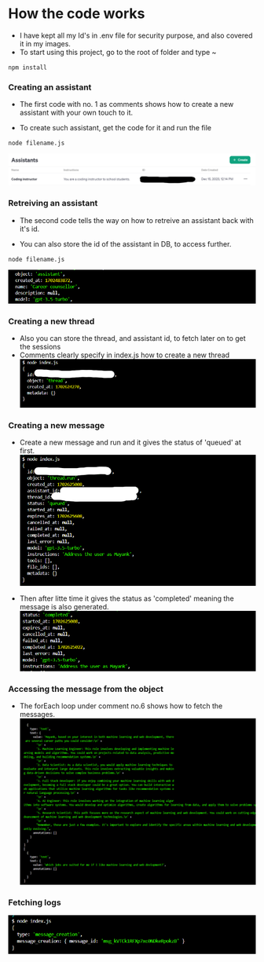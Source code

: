 # How the code works

- I have kept all my Id's in .env file for security purpose, and also covered it in my images.
- To start using this project, go to the root of folder and type
~
```
npm install
```

### Creating an assistant
- The first code with no. 1 as comments shows how to create a new assistant with your own touch to it.

- To create such assistant, get the code for it and run the file

```
node filename.js
```
![Image for creation of assistant](./images/image.png)

### Retreiving an assistant
- The second code tells the way on how to retreive an assistant back with it's id.

- You can also store the id of the assistant in DB, to access further.

```
node filename.js
```
![Data of the assistant](./images/image-1.png)

### Creating a new thread
- Also you can store the thread, and assistant id, to fetch later on to get the sessions
- Comments clearly specify in index.js how to create a new thread
![Alt text](./images/image-2.png)

### Creating a new message
- Create a new message and run and it gives the status of 'queued' at first.
![Alt text](./images/image-3.png)

- Then after litte time it gives the status as 'completed' meaning the message is also generated.
![Alt text](./images/image-4.png)

### Accessing the message from the object
- The forEach loop under comment no.6 shows how to fetch the messages.
![Alt text](./images/image-5.png)

### Fetching logs
![Alt text](./images/image-6.png)